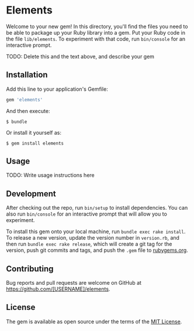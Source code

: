 # Elements

Welcome to your new gem! In this directory, you'll find the files you need to be able to package up your Ruby library into a gem. Put your Ruby code in the file `lib/elements`. To experiment with that code, run `bin/console` for an interactive prompt.

TODO: Delete this and the text above, and describe your gem

## Installation

Add this line to your application's Gemfile:

```ruby
gem 'elements'
```

And then execute:

    $ bundle

Or install it yourself as:

    $ gem install elements

## Usage

TODO: Write usage instructions here

## Development

After checking out the repo, run `bin/setup` to install dependencies. You can also run `bin/console` for an interactive prompt that will allow you to experiment.

To install this gem onto your local machine, run `bundle exec rake install`. To release a new version, update the version number in `version.rb`, and then run `bundle exec rake release`, which will create a git tag for the version, push git commits and tags, and push the `.gem` file to [rubygems.org](https://rubygems.org).

## Contributing

Bug reports and pull requests are welcome on GitHub at https://github.com/[USERNAME]/elements.

## License

The gem is available as open source under the terms of the [MIT License](https://opensource.org/licenses/MIT).
